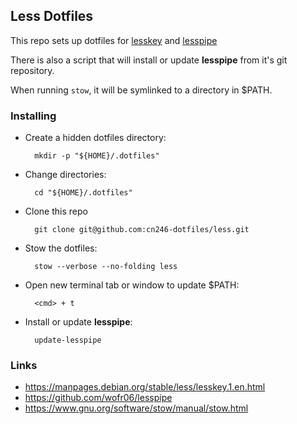 ## Less Dotfiles

This repo sets up dotfiles for [lesskey](https://manpages.debian.org/stable/less/lesskey.1.en.html) and [lesspipe](https://github.com/wofr06/lesspipe)

There is also a script that will install or update **lesspipe** from it's git repository.

When running `stow`, it will be symlinked to a directory in $PATH.

### Installing
- Create a hidden dotfiles directory:

        mkdir -p "${HOME}/.dotfiles"


- Change directories:

        cd "${HOME}/.dotfiles"


- Clone this repo

        git clone git@github.com:cn246-dotfiles/less.git


- Stow the dotfiles:

        stow --verbose --no-folding less

- Open new terminal tab or window to update $PATH:

        <cmd> + t


- Install or update **lesspipe**:

        update-lesspipe


### Links
- https://manpages.debian.org/stable/less/lesskey.1.en.html
- https://github.com/wofr06/lesspipe
- https://www.gnu.org/software/stow/manual/stow.html
